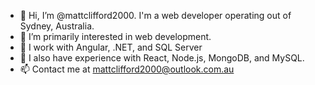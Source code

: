- 👋 Hi, I’m @mattclifford2000. I'm a web developer operating out of Sydney, Australia.
- 👀 I’m primarily interested in web development.
- 🌱 I work with Angular, .NET, and SQL Server
- 💞️ I also have experience with React, Node.js, MongoDB, and MySQL.
- 📫 Contact me at mattclifford2000@outlook.com.au

<!---
Klauser5/Klauser5 is a ✨ special ✨ repository because its `README.md` (this file) appears on your GitHub profile.
You can click the Preview link to take a look at your changes.
--->

